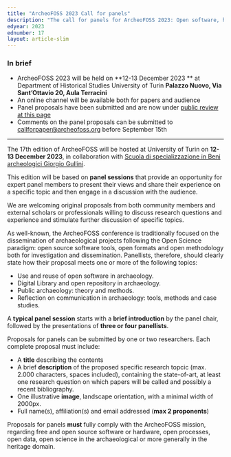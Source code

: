 ```yaml
---
title: "ArcheoFOSS 2023 Call for panels"
description: "The call for panels for ArcheoFOSS 2023: Open software, hardware, processes, data and formats in archaeological research is now available"
edyear: 2023
ednumber: 17
layout: article-slim
---
```


### In brief

- ArcheoFOSS 2023 will be held on **12-13 December 2023 ** at Department of Historical Studies University of Turin
**Palazzo Nuovo, Via Sant’Ottavio 20, Aula Terracini** 
- An online channel will be available both for papers and audience
- Panel proposals have been submitted and are now under [public review at this page](panel-proposals)
- Comments on the panel proposals can be submitted to [callforpaper@archeofoss.org](mailto:callforpaper@archeofoss.org) before September 15th

---

The 17th edition of ArcheoFOSS will be hosted at  University of Turin on **12-13 December 2023**, in collaboration with [Scuola di specializzazione in Beni archeologici Giorgio Gullini](https://scuolaarcheologia.campusnet.unito.it/do/corsi.pl/Show?_id=mg37).

This edition will be based on **panel sessions** that provide an opportunity for expert panel members to present their views and share their experience on a specific topic and then engage in a discussion with the audience.

We are welcoming original proposals from both community members and external scholars or professionals willing to discuss research questions and experience and stimulate further discussion of specific topics.

As well-known, the ArcheoFOSS conference is traditionally focused on the dissemination of archaeological projects following the Open Science paradigm:  open source software tools, open formats and open methodology both for investigation and dissemination. Panellists, therefore, should clearly state how their proposal meets one or more of the following topics:

- Use and reuse of open software in archaeology.
- Digital Library and open repository in archaeology.
- Public archaeology: theory and methods.
- Reflection on communication in archaeology: tools, methods and case studies.

A **typical panel session** starts with a **brief introduction** by the panel chair, followed by the presentations of **three or four panellists**.

Proposals for panels can be submitted by one or two researchers. Each complete proposal must include:

- A **title** describing the contents
- A brief **description** of the proposed specific research topcic (max. 2.000 characters, spaces included), containing the state-of-art, at least one research question on which papers will be called and possibly a recent bibliography.
- One illustrative **image**, landscape orientation, with a minimal width of 2000px.
- Full name(s), affiliation(s) and email addressed (**max 2 proponents**)

Proposals for panels **must** fully comply with the ArcheoFOSS mission, regarding free and open source software or hardware, open processes, open data, open science in the archaeological or more generally in the heritage domain.


